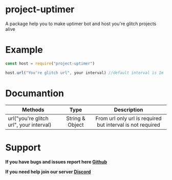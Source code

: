# project-uptimer

A package help you to make uptimer bot and host you're glitch projects alive

# Example

```js
const host = require("project-uptimer")

host.url("You're glitch url", your interval) //default interval is 1m
```

# Documantion


| Methods       | Type           | Description |
| ------------- |:-------------:|:--------------:|
| url("you're glitch url", your interval)     | String & Object | From url only url is required but interval is not required |

# Support

**If you have bugs and issues report here [Github](https://github.com/RPGTheGreat/project-uptimer)**

**If you need help join our server [Discord](https://discord.gg/yqAGXbz)**
